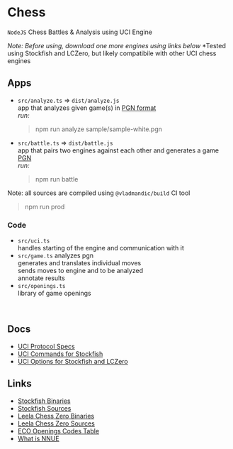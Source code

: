 # Chess

`NodeJS` Chess Battles & Analysis using  UCI Engine

*Note: Before using, download one more engines using links below*
*Tested using Stockfish and LCZero, but likely compatibile with other UCI chess engines
## Apps

- `src/analyze.ts` => `dist/analyze.js`   
  app that analyzes given game(s) in [PGN format](https://www.chess.com/terms/chess-pgn)  
  *run:*
  > npm run analyze sample/sample-white.pgn

- `src/battle.ts` => `dist/battle.js`  
  app that pairs two engines against each other and generates a game [PGN](https://www.chess.com/terms/chess-pgn)  
  *run:*
  > npm run battle

Note: all sources are compiled using `@vladmandic/build` CI tool
> npm run prod

### Code

- `src/uci.ts`  
  handles starting of the engine and communication with it
- `src/game.ts`
  analyzes pgn  
  generates and translates individual moves  
  sends moves to engine and to be analyzed  
  annotate results  
- `src/openings.ts`  
  library of game openings  

<br>

## Docs
- [UCI Protocol Specs](docs/uci-protocol.md)
- [UCI Commands for Stockfish](docs/uci-stockfish.md)
- [UCI Options for Stockfish and LCZero](docs/uci-options.md)

## Links
- [Stockfish Binaries](https://stockfishchess.org/download/)
- [Stockfish Sources](https://github.com/official-stockfish/Stockfish)
- [Leela Chess Zero Binaries](https://lczero.org/play/download/)
- [Leela Chess Zero Sources](https://github.com/LeelaChessZero/lc0)
- [ECO Openings Codes Table](https://www.chessjournal.com/eco/)
- [What is NNUE](https://www.chessprogramming.org/NNUE)
